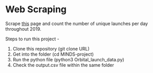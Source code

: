 # Web Scraping

Scrape [this](https://en.wikipedia.org/wiki/2019_in_spaceflight#Orbital_launches) page and count the number of unique launches per day throughout 2019.

Steps to run this project - 

1. Clone this repository (git clone URL)
2. Get into the folder (cd MINDS-project)
3. Run the python file (python3 Orbital_launch_data.py)
4. Check the output.csv file within the same folder
